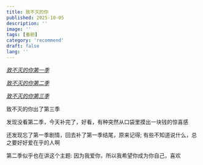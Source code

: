 ```yaml
---
title: 致不灭的你
published: 2025-10-05
description: ''
image: ''
tags: [番剧]
category: 'recommend'
draft: false 
lang: ''
---
```


[_致不灭的你第一季_](https://www.bilibili.com/bangumi/media/md28233896)

[_致不灭的你第二季_](https://www.bilibili.com/bangumi/media/md28339716)

[_致不灭的你第三季_](https://www.bilibili.com/bangumi/media/md27778473)

致不灭的你出了第三季

发现没看第二季，今天补完了，好看，有种突然从口袋里摸出一块钱的惊喜感

还发现忘了第一季剧情，回去补了第一季结尾，原来记得; 有些不知道说什么，总之要好好爱在乎的人啊

第二季似乎也在讲这个主题: 因为我爱你，所以我希望你成为你自己，喜欢